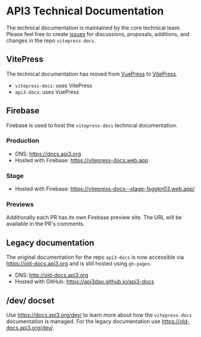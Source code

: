 # API3 Technical Documentation

The technical documentation is maintained by the core technical team. Please
feel free to create [issues](https://github.com/api3dao/vitepress-docs/issues)
for discussions, proposals, additions, and changes in the repo `vitepress-docs`.

## VitePress

The technical documentation has moved from
[VuePress](https://vuepress.vuejs.org) to
[VitePress](https://vitepress.vuejs.org).

- `vitepress-docs`: uses VitePress
- `api3-docs`: uses VuePress

## Firebase

Firebase is used to host the `vitepress-docs` technical documentation.

### Production

- DNS: https://docs.api3.org
- Hosted with Firebase: https://vitepress-docs.web.app

### Stage

- Hosted with Firebase: https://vitepress-docs--stage-1sggkn03.web.app/

### Previews

Additionally each PR has its own Firebase preview site. The URL will be
available in the PR's comments.

## Legacy documentation

The original documentation for the repo `api3-docs` is now accessible via
https://old-docs.api3.org and is still hosted using `gh-pages`.

- DNS: http://old-docs.api3.org
- Hosted with GitHub: https://api3dao.github.io/api3-docs

## /dev/ docset

Use https://docs.api3.org/dev/ to learn more about how the `vitepress-docs`
documentation is managed. For the legacy documentation use
https://old-docs.api3.org/dev/.
